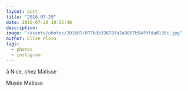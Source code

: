 ```yaml
---
layout: post
title: "2016-07-29"
date: 2016-07-29 10:35:48
description: 
image: "/assets/photos/201607/077b3b32678fa2a9087b54f0fda0130c.jpg"
author: Elise Plain
tags: 
  - photos
  - instagram
---
```


à Nice, chez Matisse
<p></p>
Musée Matisse